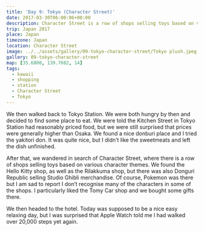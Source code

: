 ```yaml
---
title: 'Day 9: Tokyo (Character Street)'
date: 2017-03-30T06:00:06+00:00
description: Character Street is a row of shops selling toys based on various character themes, located underground in Tokyo Station.
trip: Japan 2017
place: Japan
timezone: Japan
location: Character Street
image: ../../assets/gallery/09-tokyo-character-street/Tokyo plush.jpeg
gallery: 09-tokyo-character-street
map: [35.6800, 139.7682, 14]
tags:
  - kawaii
  - shopping
  - station
  - Character Street
  - Tokyo
---
```


We then walked back to Tokyo Station. We were both hungry by then and decided to find some place to eat. We were told the Kitchen Street in Tokyo Station had reasonably priced food, but we were still surprised that prices were generally higher than Osaka. We found a nice donburi place and I tried the yakitori don. It was quite nice, but I didn’t like the sweetmeats and left the dish unfinished.

After that, we wandered in search of Character Street, where there is a row of shops selling toys based on various character themes. We found the Hello Kitty shop, as well as the Rilakkuma shop, but there was also Donguri Republic selling Studio Ghibli merchandise. Of course, Pokemon was there but I am sad to report I don’t recognise many of the characters in some of the shops. I particularly liked the Tomy Car shop and we bought some gifts there.

We then headed to the hotel. Today was supposed to be a nice easy relaxing day, but I was surprised that Apple Watch told me I had walked over 20,000 steps yet again.

